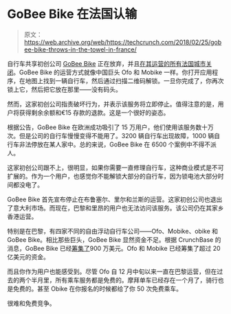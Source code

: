 # GoBee Bike 在法国认输 

> 原文：<https://web.archive.org/web/https://techcrunch.com/2018/02/25/gobee-bike-throws-in-the-towel-in-france/>

自行车共享初创公司 [GoBee Bike](https://web.archive.org/web/20221209083550/http://gobeebike.fr/en/) 正在放弃，并且[在其运营的所有法国城市关闭](https://web.archive.org/web/20221209083550/http://gobeebike.fr/fr/goodbye-fr/)。GoBee Bike 的运营方式就像中国巨头 Ofo 和 Mobike 一样。你打开应用程序，在地图上找到一辆自行车，然后通过扫描二维码解锁。一旦你完成了，你再次锁上它，然后把它放在那里——没有码头。

然而，这家初创公司指责破坏行为，并表示该服务将立即停止。值得注意的是，用户将获得剩余余额和€15 存款的退款。这是一个很好的姿态。

根据公告，GoBee Bike 在欧洲成功吸引了 15 万用户，他们使用该服务数十万次。但是公司的自行车慢慢变得不能用了。3200 辆自行车出现故障，1000 辆自行车非法停放在某人家中。总的来说，GoBee Bike 在 6500 个案例中不得不派人。

这家初创公司跟不上，很明显，如果你需要一直修理自行车，这种商业模式是不可扩展的。作为一个用户，也感觉你不能解锁大部分的自行车，因为锁电池大部分时间都没电了。

GoBee Bike 首先宣布停止在布鲁塞尔、里尔和兰斯的运营。这家初创公司也退出了意大利市场。而现在，巴黎和里昂的用户也无法访问该服务。该公司仍在其家乡香港运营。

特别是在巴黎，有四家不同的自由浮动自行车公司——Ofo、Mobike、obike 和 GoBee Bike。相比那些巨头，GoBee Bike 显然资金不足。根据 CrunchBase 的消息，GoBee Bike 已经[筹集了](https://web.archive.org/web/20221209083550/https://www.crunchbase.com/organization/gobee-bike)900 万美元。Ofo 和 Mobike 已经筹集了超过 20 亿美元的资金。

而且你作为用户也能感受到。尽管 Ofo 自 12 月中旬以来一直在巴黎运营，但在过去的两个半月里，所有乘车服务都是免费的。摩拜单车已经存在一个月了，骑行也是免费的。甚至 Obike 在你报名的时候都给了你 50 次免费乘车。

很难和免费竞争。